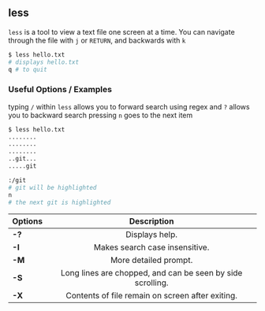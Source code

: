 ---
---

less
--
`less` is a tool to view a text file one screen at a time. You can navigate through the file with `j` or `RETURN`, and backwards with `k`

<!-- minimal example -->
~~~ bash
$ less hello.txt
# displays hello.txt
q # to quit
~~~

<!--less-->

### Useful Options / Examples

typing `/` within `less` allows you to forward search using regex
and `?` allows you to backward search
pressing `n` goes to the next item
~~~ bash
$ less hello.txt
........
........
........
..git...
.....git

:/git
# git will be highlighted
n
# the next git is highlighted
~~~ 

| Options |                           Description                          |
|---------|:--------------------------------------------------------------:|
|    **-?**   | Displays help.                                             |
|    **-I**   | Makes search case insensitive.                             |
|    **-M**   | More detailed prompt.                                      |
|    **-S**   | Long lines are chopped, and can be seen by side scrolling. |
|    **-X**   | Contents of file remain on screen after exiting.           |
